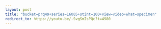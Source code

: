 ```yaml
---
layout: post
title: "bucket=prq49+series=16005+stint=100+view=video+what=specimen"
redirect_to: https://youtu.be/-SvgSmIsPQc?t=4980
---
```

